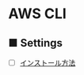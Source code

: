 # AWS CLI
## ■ Settings
- [ ] [インストール方法](https://github.com/thetaru/memorandum/tree/master/Cloud/AWS/aws-cli/install)
